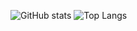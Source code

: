 ![GitHub stats](https://github-readme-stats.vercel.app/api?username=KevinDanne&show_icons=true&theme=dracula)
![Top Langs](https://github-readme-stats.vercel.app/api/top-langs/?username=KevinDanne&_count=8&theme=dracula)
